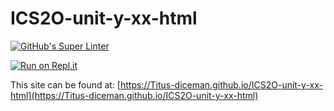 # ICS2O-unit-y-xx-html

[![GitHub's Super Linter](https://github.com/Titus-diceman/ICS2O-unit-y-xx-html/workflows/GitHub's%20Super%20Linter/badge.svg)](https://github.com/Titus-diceman/ICS2O-unit-y-xx-html/actions)

[![Run on Repl.it](https://repl.it/badge/github/Titus-diceman/ICS2O-unit-y-xx-html)](https://repl.it/github/Titus-diceman/ICS2O-unit-y-xx-html)

This site can be found at: [https://Titus-diceman.github.io/ICS2O-unit-y-xx-html](https://Titus-diceman.github.io/ICS2O-unit-y-xx-html)
